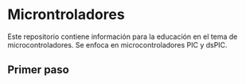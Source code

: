 # Microntroladores
Este repositorio contiene información para la educación en el tema de microcontroladores. Se enfoca en microcontroladores PIC y dsPIC.
## Primer paso

